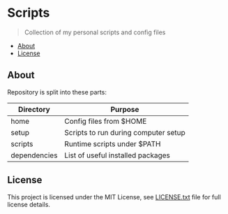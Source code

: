 # Scripts

> Collection of my personal scripts and config files

<!-- toc -->

- [About](#about)
- [License](#license)

<!-- tocstop -->

## About

Repository is split into these parts:

Directory | Purpose
--- | ---
home | Config files from $HOME
setup | Scripts to run during computer setup
scripts | Runtime scripts under $PATH
dependencies | List of useful installed packages

## License

This project is licensed under the MIT License, see [LICENSE.txt](LICENSE.txt)
file for full license details.
